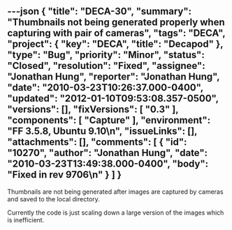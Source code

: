 ---json
{
  "title": "DECA-30",
  "summary": "Thumbnails not being generated properly when capturing with pair of cameras",
  "tags": "DECA",
  "project": {
    "key": "DECA",
    "title": "Decapod"
  },
  "type": "Bug",
  "priority": "Minor",
  "status": "Closed",
  "resolution": "Fixed",
  "assignee": "Jonathan Hung",
  "reporter": "Jonathan Hung",
  "date": "2010-03-23T10:26:37.000-0400",
  "updated": "2012-01-10T09:53:08.357-0500",
  "versions": [],
  "fixVersions": [
    "0.3"
  ],
  "components": [
    "Capture"
  ],
  "environment": "FF 3.5.8, Ubuntu 9.10\n",
  "issueLinks": [],
  "attachments": [],
  "comments": [
    {
      "id": "10270",
      "author": "Jonathan Hung",
      "date": "2010-03-23T13:49:38.000-0400",
      "body": "Fixed in rev 9706\n"
    }
  ]
}
---
Thumbnails are not being generated after images are captured by cameras and saved to the local directory.

Currently the code is just scaling down a large version of the images which is inefficient.

        